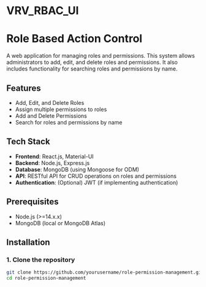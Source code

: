 # VRV_RBAC_UI
# Role Based Action Control

A web application for managing roles and permissions. This system allows administrators to add, edit, and delete roles and permissions. It also includes functionality for searching roles and permissions by name.

## Features
- Add, Edit, and Delete Roles
- Assign multiple permissions to roles
- Add and Delete Permissions
- Search for roles and permissions by name

## Tech Stack
- **Frontend**: React.js, Material-UI
- **Backend**: Node.js, Express.js
- **Database**: MongoDB (using Mongoose for ODM)
- **API**: RESTful API for CRUD operations on roles and permissions
- **Authentication**: (Optional) JWT (if implementing authentication)

## Prerequisites
- Node.js (>=14.x.x)
- MongoDB (local or MongoDB Atlas)

## Installation

### 1. Clone the repository
```bash
git clone https://github.com/yourusername/role-permission-management.git
cd role-permission-management
